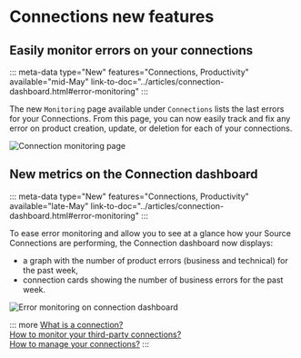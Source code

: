 # Connections new features

## Easily monitor errors on your connections 
::: meta-data type="New" features="Connections, Productivity" available="mid-May" link-to-doc="../articles/connection-dashboard.html#error-monitoring"
:::

The new `Monitoring` page available under `Connections` lists the last errors for your Connections. From this page, you can now easily track and fix any error on product creation, update, or deletion for each of your connections. 

![Connection monitoring page](../img/new-connection-monitoring-page.png)

## New metrics on the Connection dashboard
::: meta-data type="New" features="Connections, Productivity" available="late-May" link-to-doc="../articles/connection-dashboard.html#error-monitoring"
:::

To ease error monitoring and allow you to see at a glance how your Source Connections are performing, the Connection dashboard now displays: 
- a graph with the number of product errors (business and technical) for the past week,
- connection cards showing the number of business errors for the past week. 

![Error monitoring on connection dashboard](../img/error-monitoring-connection-dashboard.png)

::: more
[What is a connection?](../articles/what-is-a-connection.html)   
[How to monitor your third-party connections?](../articles/connection-dashboard.html)  
[How to manage your connections?](../articles/manage-your-connections.html) 
:::
